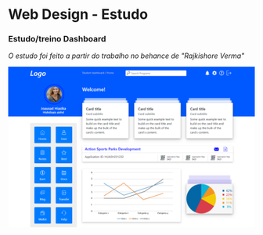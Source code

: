 # Web Design - Estudo
### Estudo/treino Dashboard
*O estudo foi feito a partir do trabalho no behance de "Rajkishore Verma"*

![](https://github.com/jenifferazevedo/Dashboard_Ui/blob/master/Dashboard%20Ui.png)
